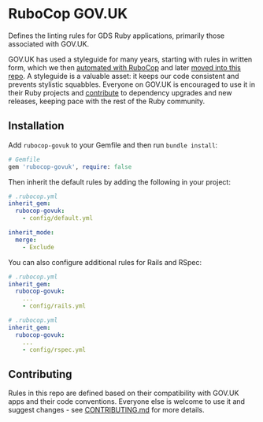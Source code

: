 # RuboCop GOV.UK

Defines the linting rules for GDS Ruby applications, primarily those associated with GOV.UK.

GOV.UK has used a styleguide for many years, starting with rules in written form, which we then [automated with RuboCop](https://github.com/alphagov/styleguides/commit/cb589cdc4ba17f9c341f4db75900e554dd042672#diff-99f257b41e6471357be7e37c3a41d79045d11f7f0ae1000d6f7fc63b502273e7) and later [moved into this repo](https://github.com/alphagov/govuk-rfcs/blob/main/rfc-100-linting.md#proposal). A styleguide is a valuable asset: it keeps our code consistent and prevents stylistic squabbles. Everyone on GOV.UK is encouraged to use it in their Ruby projects and [contribute](CONTRIBUTING.md) to dependency upgrades and new releases, keeping pace with the rest of the Ruby community.

## Installation

Add `rubocop-govuk` to your Gemfile and then run `bundle install`:

```ruby
# Gemfile
gem 'rubocop-govuk', require: false
```

Then inherit the default rules by adding the following in your project:

```yaml
# .rubocop.yml
inherit_gem:
  rubocop-govuk:
    - config/default.yml

inherit_mode:
  merge:
    - Exclude
```

You can also configure additional rules for Rails and RSpec:

```yaml
# .rubocop.yml
inherit_gem:
  rubocop-govuk:
    ...
    - config/rails.yml
```

```yaml
# .rubocop.yml
inherit_gem:
  rubocop-govuk:
    ...
    - config/rspec.yml
```

## Contributing

Rules in this repo are defined based on their compatibility with GOV.UK apps and their code conventions. Everyone else is welcome to use it and suggest changes - see [CONTRIBUTING.md](CONTRIBUTING.md) for more details.
